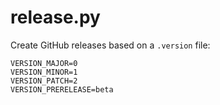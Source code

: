 # release.py

Create GitHub releases based on a `.version` file:
```
VERSION_MAJOR=0
VERSION_MINOR=1
VERSION_PATCH=2
VERSION_PRERELEASE=beta
```
